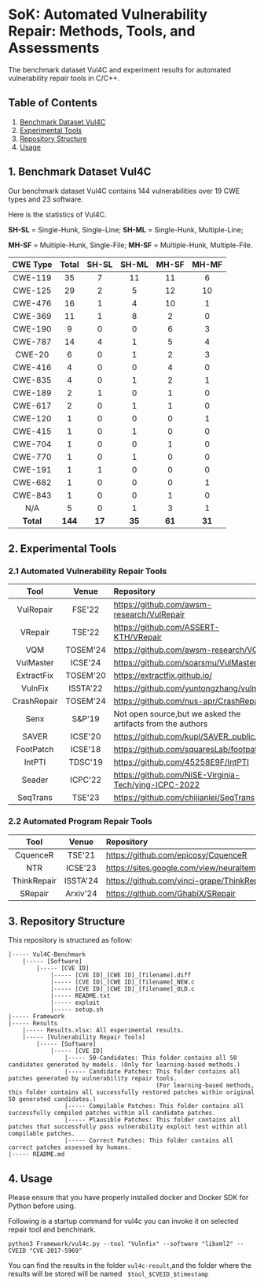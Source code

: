 # SoK: Automated Vulnerability Repair: Methods, Tools, and Assessments

The benchmark dataset Vul4C and experiment results for automated vulnerability repair tools in C/C++. 

## Table of Contents

1. [Benchmark Dataset Vul4C](#1-benchmark-dataset-vul4c)
2. [Experimental Tools](#2-experimental-tools)
3. [Repository Structure](#3-repository-structure)
4. [Usage](#4-usage)
<!-- 5. [Results](#5-results) -->

## 1. Benchmark Dataset Vul4C

Our benchmark dataset Vul4C contains 144 vulnerabilities over 19 CWE types and 23 software.

Here is the statistics of Vul4C.

**SH-SL** = Single-Hunk, Single-Line; **SH-ML** = Single-Hunk, Multiple-Line; 

**MH-SF** = Multiple-Hunk, Single-File; **MH-SF** = Multiple-Hunk, Multiple-File.


| CWE Type  |  Total  | SH-SL       | SH-ML       | MH-SF       | MH-MF       |
| :-------: | :-----: | :---------: | :---------: | :---------: | :---------: |
|  CWE-119  |   35    |      7      |      11     |     11      |      6      |
|  CWE-125  |   29    |      2      |      5      |     12      |     10      |
|  CWE-476  |   16    |      1      |      4      |     10      |      1      |
|  CWE-369  |   11    |      1      |      8      |      2      |      0      |
|  CWE-190  |    9    |      0      |      0      |      6      |      3      |
|  CWE-787  |   14    |      4      |      1      |      5      |      4      |
|  CWE-20   |    6    |      0      |      1      |      2      |      3      |
|  CWE-416  |    4    |      0      |      0      |      4      |      0      |
|  CWE-835  |    4    |      0      |      1      |      2      |      1      |
|  CWE-189  |    2    |      1      |      0      |      1      |      0      |
|  CWE-617  |    2    |      0      |      1      |      1      |      0      |
|  CWE-120  |    1    |      0      |      0      |      0      |      1      |
|  CWE-415  |    1    |      0      |      1      |      0      |      0      |
|  CWE-704  |    1    |      0      |      0      |      1      |      0      |
|  CWE-770  |    1    |      0      |      1      |      0      |      0      |
|  CWE-191  |    1    |      1      |      0      |      0      |      0      |
|  CWE-682  |    1    |      0      |      0      |      0      |      1      |
|  CWE-843  |    1    |      0      |      0      |      1      |      0      |
|    N/A    |    5    |      0      |      1      |      3      |      1      |
| __Total__ | __144__ |   __17__    |   __35__    |   __61__    |   __31__    |

## 2. Experimental Tools

### 2.1 Automated Vulnerability Repair Tools

|     Tool    |    Venue    | Repository                                   |
| :---------: | :---------: | :------------------------------------------- |
|  VulRepair  |  FSE'22     | <https://github.com/awsm-research/VulRepair> |
|   VRepair   |  TSE'22     | <https://github.com/ASSERT-KTH/VRepair>      |
|     VQM     |  TOSEM'24   | <https://github.com/awsm-research/VQM>       |
|  VulMaster  |  ICSE'24    | <https://github.com/soarsmu/VulMaster_>      |
| ExtractFix  |  TOSEM'20   | <https://extractfix.github.io/>              |
|  VulnFix    |  ISSTA'22   | <https://github.com/yuntongzhang/vulnfix>    |
| CrashRepair |  TOSEM'24   | <https://github.com/nus-apr/CrashRepair>     |
|    Senx     |  S&P'19     | Not open source,but we asked the artifacts from the authors|
|   SAVER     |  ICSE'20    | <https://github.com/kupl/SAVER_public/>      |
| FootPatch   |  ICSE'18    | <https://github.com/squaresLab/footpatch>    |
|   IntPTI    |  TDSC'19    | <https://github.com/45258E9F/IntPTI>         |
|   Seader    |  ICPC'22    | <https://github.com/NiSE-Virginia-Tech/ying-ICPC-2022>|
|   SeqTrans  |  TSE'23     | <https://github.com/chijianlei/SeqTrans>     |


### 2.2 Automated Program Repair Tools

|     Tool    |    Venue    | Repository                                   |
| :---------: | :---------: | :------------------------------------------- |
|   CquenceR  |  TSE'21     | <https://github.com/epicosy/CquenceR>        |
|   NTR       |  ICSE'23    | <https://sites.google.com/view/neuraltemplaterepair>|
| ThinkRepair |  ISSTA'24   | <https://github.com/vinci-grape/ThinkRepair> |
|   SRepair   |  Arxiv'24   | <https://github.com/GhabiX/SRepair>          |

## 3. Repository Structure

This repository is structured as follow:

```
|----- Vul4C-Benchmark
    |----- [Software]
        |----- [CVE ID]
            |----- [CVE ID]_[CWE ID]_[filename].diff 
            |----- [CVE ID]_[CWE ID]_[filename]_NEW.c
            |----- [CVE ID]_[CWE ID]_[filename]_OLD.c
            |----- README.txt 
            |----- exploit
            |----- setup.sh
|----- Framework
|----- Results
    |----- Results.xlsx: All experimental results.
    |----- [Vulnerability Repair Tools]
        |----- [Software]
            |----- [CVE ID]
                |----- 50-Candidates: This folder contains all 50 candidates generated by models. (Only for learning-based methods.)
                |----- Candidate Patches: This folder contains all patches generated by vulnerability repair tools. 
                                          (For learning-based methods, this folder contains all successfully restored patches within original 50 generated candidates.)
                |----- Compilable Patches: This folder contains all successfully compiled patches within all candidate patches.
                |----- Plausible Patches: This folder contains all patches that successfully pass vulnerability exploit test within all compilable patches.
                |----- Correct Patches: This folder contains all correct patches assessed by humans.
|----- README.md
```

## 4. Usage

Please ensure that you have properly installed docker and Docker SDK for Python  before using.

Following is a startup command for vul4c you can invoke it on selected repair tool and benchmark.

```
python3 Framework/vul4c.py --tool "Vulnfix" --software "libxml2" --CVEID "CVE-2017-5969" 
```

You can find the results in the folder `vul4c-result`,and the folder where the results will be stored will be named ` $tool_$CVEID_$timestamp`

<!-- ## 5. Results -->

